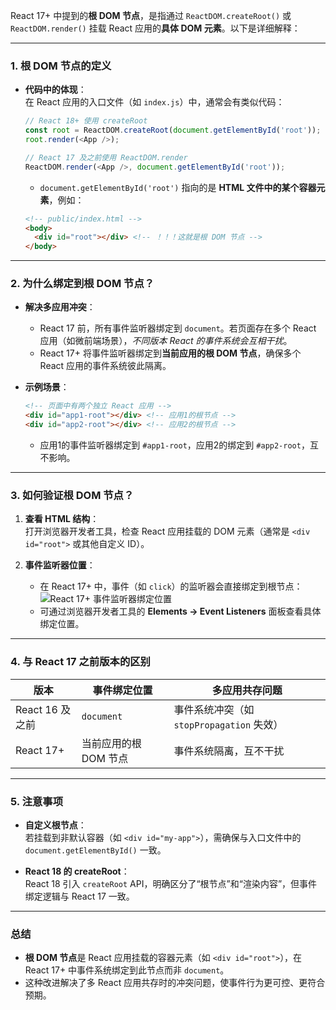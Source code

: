 React 17+ 中提到的**根 DOM 节点**，是指通过 `ReactDOM.createRoot()` 或 `ReactDOM.render()` 挂载 React 应用的**具体 DOM 元素**。以下是详细解释：

---

### **1. 根 DOM 节点的定义**
- **代码中的体现**：  
  在 React 应用的入口文件（如 `index.js`）中，通常会有类似代码：  
  ```javascript
  // React 18+ 使用 createRoot
  const root = ReactDOM.createRoot(document.getElementById('root'));
  root.render(<App />);

  // React 17 及之前使用 ReactDOM.render
  ReactDOM.render(<App />, document.getElementById('root'));
  ```
  - `document.getElementById('root')` 指向的是 **HTML 文件中的某个容器元素**，例如：  
  ```html
  <!-- public/index.html -->
  <body>
    <div id="root"></div> <!-- ！！！这就是根 DOM 节点 -->
  </body>
  ```

---

### **2. 为什么绑定到根 DOM 节点？**
- **解决多应用冲突**：  
  - React 17 前，所有事件监听器绑定到 `document`。若页面存在多个 React 应用（如微前端场景），*不同版本 React 的事件系统会互相干扰*。  
  - React 17+ 将事件监听器绑定到**当前应用的根 DOM 节点**，确保多个 React 应用的事件系统彼此隔离。

- **示例场景**：  
  ```html
  <!-- 页面中有两个独立 React 应用 -->
  <div id="app1-root"></div> <!-- 应用1的根节点 -->
  <div id="app2-root"></div> <!-- 应用2的根节点 -->
  ```
  - 应用1的事件监听器绑定到 `#app1-root`，应用2的绑定到 `#app2-root`，互不影响。

---

### **3. 如何验证根 DOM 节点？**
1. **查看 HTML 结构**：  
   打开浏览器开发者工具，检查 React 应用挂载的 DOM 元素（通常是 `<div id="root">` 或其他自定义 ID）。

2. **事件监听器位置**：  
   - 在 React 17+ 中，事件（如 `click`）的监听器会直接绑定到根节点：  
   ![React 17+ 事件监听器绑定位置](https://example.com/react-17-event-delegation.png)  
   - 可通过浏览器开发者工具的 **Elements → Event Listeners** 面板查看具体绑定位置。

---

### **4. 与 React 17 之前版本的区别**
| **版本**       | **事件绑定位置**         | **多应用共存问题**                     |
|----------------|-------------------------|---------------------------------------|
| React 16 及之前 | `document`              | 事件系统冲突（如 `stopPropagation` 失效） |
| React 17+      | 当前应用的根 DOM 节点    | 事件系统隔离，互不干扰                  |

---

### **5. 注意事项**
- **自定义根节点**：  
  若挂载到非默认容器（如 `<div id="my-app">`），需确保与入口文件中的 `document.getElementById()` 一致。

- **React 18 的 createRoot**：  
  React 18 引入 `createRoot` API，明确区分了“根节点”和“渲染内容”，但事件绑定逻辑与 React 17 一致。

---

### **总结**
- **根 DOM 节点**是 React 应用挂载的容器元素（如 `<div id="root">`），在 React 17+ 中事件系统绑定到此节点而非 `document`。  
- 这种改进解决了多 React 应用共存时的冲突问题，使事件行为更可控、更符合预期。